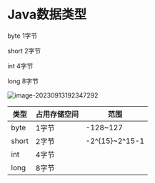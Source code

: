 # Java数据类型
byte 1字节

short 2字节

int 4字节

long 8字节

![image-20230913192347292](https://csnotes.oss-cn-beijing.aliyuncs.com/photos/image-20230913192347292.png)

| 类型  | 占用存储空间 | 范围           |
| ----- | ------------ | -------------- |
| byte  | 1字节        | -128~127       |
| short | 2字节        | -2^{15}~2^15-1 |
| int   | 4字节        |                |
| long  | 8字节        |                |

